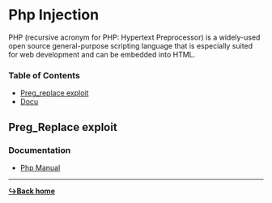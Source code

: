 # Php Injection

PHP (recursive acronym for PHP: Hypertext Preprocessor) is a widely-used open source general-purpose scripting language that is especially suited for web development and can be embedded into HTML.

### Table of Contents

- [Preg_replace exploit](#preg_replace-exploit)
- [Docu](#documentation)

## Preg_Replace exploit

### Documentation

- [Php Manual](https://www.php.net/manual/en/index.php)

---

[**:arrow_right_hook:Back home**](../README.md)
